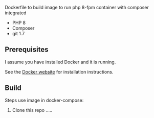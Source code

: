 Dockerfile to build image to run php 8-fpm container with composer integrated

* PHP 8
* Composer
* git 1.7

Prerequisites
-----
I assume you have installed Docker and it is running.

See the [Docker website](http://www.docker.io/gettingstarted/#h_installation) for installation instructions.

Build
-----

Steps use image in docker-compose:

1. Clone this repo
   .....